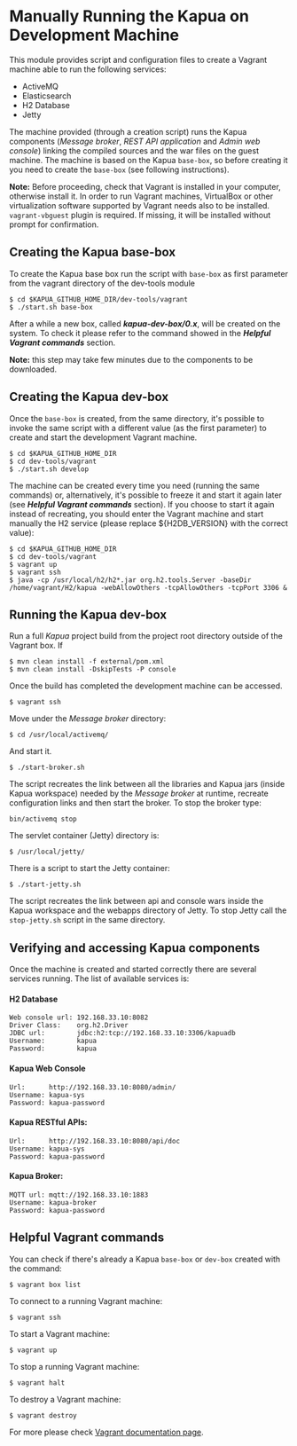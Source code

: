 # Manually Running the Kapua on Development Machine
This module provides script and configuration files to create a Vagrant machine able to run the following services:

* ActiveMQ
* Elasticsearch
* H2 Database
* Jetty

The machine provided (through a creation script) runs the Kapua components (_Message broker_, _REST API application_ and _Admin web console_) linking the compiled sources and the war files on the guest machine.
The machine is based on the Kapua `base-box`, so before creating it you need to create the `base-box` (see following instructions).

**Note:** 
Before proceeding, check that Vagrant is installed in your computer, otherwise install it. 
In order to run Vagrant machines, VirtualBox or other virtualization software supported by Vagrant 
needs also to be installed. 
`vagrant-vbguest` plugin is required. If missing, it will be installed without prompt for confirmation.

## Creating the Kapua base-box
To create the Kapua base box run the script with `base-box` as first parameter from the vagrant directory of the dev-tools module

```
$ cd $KAPUA_GITHUB_HOME_DIR/dev-tools/vagrant
$ ./start.sh base-box
```

After a while a new box, called ***kapua-dev-box/0.x***, will be created on the system. 
To check it please refer to the command showed in the ***Helpful Vagrant commands*** section.

**Note:** this step may take few minutes due to the components to be downloaded.

## Creating the Kapua dev-box

Once the `base-box` is created, from the same directory, it's possible to invoke the same script with a different value (as the first parameter) to create and start the development Vagrant machine.

```
$ cd $KAPUA_GITHUB_HOME_DIR
$ cd dev-tools/vagrant
$ ./start.sh develop
```

The machine can be created every time you need (running the same commands) or, alternatively, it's possible to freeze it and start it again later (see ***Helpful Vagrant commands*** section).
If you choose to start it again instead of recreating, you should enter the Vagrant machine and start manually the H2 service (please replace ${H2DB_VERSION} with the correct value):
```
$ cd $KAPUA_GITHUB_HOME_DIR
$ cd dev-tools/vagrant
$ vagrant up
$ vagrant ssh
$ java -cp /usr/local/h2/h2*.jar org.h2.tools.Server -baseDir /home/vagrant/H2/kapua -webAllowOthers -tcpAllowOthers -tcpPort 3306 &
```

## Running the Kapua dev-box

Run a full _Kapua_ project build from the project root directory outside of the Vagrant box. If 
```
$ mvn clean install -f external/pom.xml
$ mvn clean install -DskipTests -P console
```

Once the build has completed the development machine can be accessed.
```
$ vagrant ssh
```


Move under the _Message broker_ directory:
```
$ cd /usr/local/activemq/
```

And start it.

```
$ ./start-broker.sh
```
The script recreates the link between all the libraries and Kapua jars (inside Kapua workspace) needed by the _Message broker_ at runtime, recreate configuration links and then start the broker.
To stop the broker type:
```
bin/activemq stop
```

The servlet container (Jetty) directory is:
```
$ /usr/local/jetty/
```
There is a script to start the Jetty container:
```
$ ./start-jetty.sh
```

The script recreates the link between api and console wars inside the Kapua workspace and the webapps directory of Jetty. To stop Jetty call the `stop-jetty.sh` script in the same directory.

## Verifying and accessing Kapua components

Once the machine is created and started correctly there are several services running.
The list of available services is:

#### H2 Database
```
Web console url: 192.168.33.10:8082
Driver Class:    org.h2.Driver
JDBC url:        jdbc:h2:tcp://192.168.33.10:3306/kapuadb
Username:        kapua
Password:        kapua
```

#### Kapua Web Console
```
Url:      http://192.168.33.10:8080/admin/
Username: kapua-sys
Password: kapua-password
```

#### Kapua RESTful APIs:
```
Url:      http://192.168.33.10:8080/api/doc
Username: kapua-sys
Password: kapua-password
```

#### Kapua Broker:
```
MQTT url: mqtt://192.168.33.10:1883
Username: kapua-broker
Password: kapua-password
```

## Helpful Vagrant commands
You can check if there's already a Kapua `base-box` or `dev-box` created with the command:

```
$ vagrant box list
```

To connect to a running Vagrant machine:

```
$ vagrant ssh
```

To start a Vagrant machine:

```
$ vagrant up
```

To stop a running Vagrant machine:

```
$ vagrant halt
```

To destroy a Vagrant machine:

```
$ vagrant destroy
```

For more please check [Vagrant documentation page](https://www.vagrantup.com/docs/).
